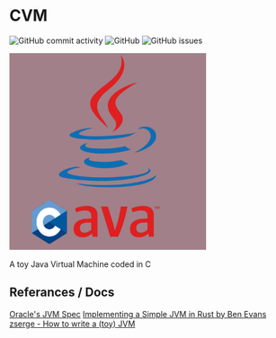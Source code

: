 # CVM
![GitHub commit activity](https://img.shields.io/github/commit-activity/m/lvntky/CVM)
![GitHub](https://img.shields.io/github/license/lvntky/cvm)
![GitHub issues](https://img.shields.io/github/issues/lvntky/cvm)

<img src="./docs/banner.jpg"  width="350" height="350">

A toy Java Virtual Machine coded in C

## Referances / Docs
[Oracle's JVM Spec](https://docs.oracle.com/javase/specs/jvms/se14/html/)
[Implementing a Simple JVM in Rust by Ben Evans](https://www.youtube.com/watch?v=7ECbwgkHdAE&ab_channel=Devoxx)
[zserge - How to write a (toy) JVM](https://zserge.com/posts/jvm/)
